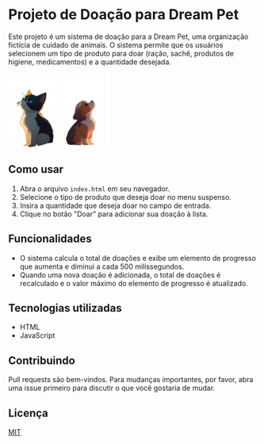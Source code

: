 # Projeto de Doação para Dream Pet

Este projeto é um sistema de doação para a Dream Pet, uma organização fictícia de cuidado de animais. O sistema permite que os usuários selecionem um tipo de produto para doar (ração, sachê, produtos de higiene, medicamentos) e a quantidade desejada.

<p float="left">
  <img src="assets/cat.jpg" width="100" />
  <img src="assets/dog.jpg" width="100" /> 
</p>

## Como usar

1. Abra o arquivo `index.html` em seu navegador.
2. Selecione o tipo de produto que deseja doar no menu suspenso.
3. Insira a quantidade que deseja doar no campo de entrada.
4. Clique no botão "Doar" para adicionar sua doação à lista.

## Funcionalidades

- O sistema calcula o total de doações e exibe um elemento de progresso que aumenta e diminui a cada 500 milissegundos.
- Quando uma nova doação é adicionada, o total de doações é recalculado e o valor máximo do elemento de progresso é atualizado.

## Tecnologias utilizadas

- HTML
- JavaScript

## Contribuindo

Pull requests são bem-vindos. Para mudanças importantes, por favor, abra uma issue primeiro para discutir o que você gostaria de mudar.

## Licença

[MIT](https://choosealicense.com/licenses/mit/)
